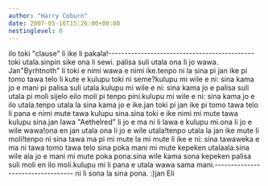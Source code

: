 ```yaml
---
author: "Harry Coburn"
date: 2007-05-16T15:26:00+00:00
nestinglevel: 0
---
```

ilo toki "clause" li ike li pakala!---------------------------------------------
toki utala.sinpin sike ona li sewi. palisa suli utala ona li jo wawa. Jan"Byrhtnoth" li toki e nimi wawa e nimi ike.tenpo ni la sina pi jan ike pi tomo tawa telo li kute e kulupu toki ni seme?kulupu mi wile e ni: sina kama jo e mani pi palisa suli utala.kulupu mi wile e ni: sina kama jo e palisa suli utala pi moli sijelo eilo moli pi tenpo pini.kulupu mi wile e ni: sina kama jo e ilo utala.tenpo utala la sina kama jo e ike.jan toki pi jan ike pi tomo tawa telo li pana e nimi mute tawa kulupu sina.sina toki e ike nimi mi mute tawa kulupu sina.jan lawa "Aethelred" li jo e ma ni li lawa e kulupu mi.ona li jo e wile wawa!ona en jan utala ona li jo e wile utala!tenpo utala la jan ike mute li moli!tenpo ni sina tawa ma pi mi mute la mi mute li ike e ni: sina tawaweka e ma ni tawa tomo tawa telo sina poka mani mi mute kepeken utalaala.sina wile ala jo e mani mi mute poka pona.sina wile kama sona kepeken palisa suli moli en ilo moli.kulupu mi li pana e utala wawa sama mani.----------------------------------
ni li sona la sina pona. :)jan Eli